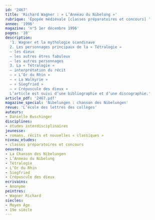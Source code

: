 ```yaml
---
id: '2467'
title: 'Richard Wagner : « L’Anneau du Nibelung »'
rubrique: 'Épopée médiévale [classes préparatoires et concours] '
annee: '1996'
magazine: 'n°5 1er décembre 1996'
pages: '18'
description: 
  '1. Wagner et la mythologie scandinave
  2. Les personnages principaux de la « Tétralogie »
  – les dieux
  – les autres êtres fabuleux
  – les autres personnages
  3. La « Tétralogie »
  – interprétation du récit
  – « L’Or du Rhin »
  – « La Walkyrie »
  – « Siegfried »
  – « Crépuscule des dieux »
  L’article est suivi d’une bibliographie et d’une discographie.'
article_pdf: '2467.pdf'
magazine_special: 'Nibelungen : chanson des Nibelungen'
revue: 'L’école des lettres des collèges'
auteurs:
- Danielle Buschinger
disciplines:
- études interdisciplinaires
jeunesse:
- romans, récits et nouvelles « classiques »
niveau_etudes:
- classes préparatoires et concours
oeuvres:
- La Chanson des Nibelungen
- L’Anneau du Nibelung
- Tétralogie
- L’Or du Rhin
- Siegfried
- Crépuscule des dieux
ecrivains:
- Anonyme
peintres:
- Wagner Richard
siecles:
- Moyen Âge
- 19e siècle
---
```

